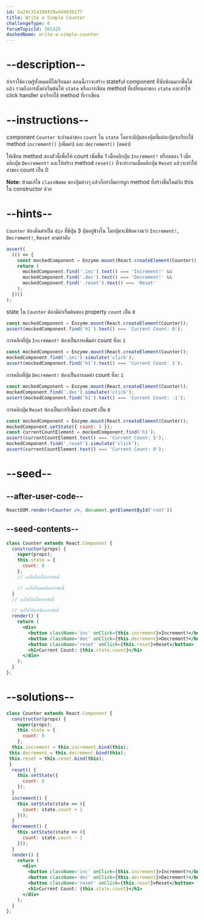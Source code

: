 ```yaml
---
id: 5a24c314108439a4d4036177
title: Write a Simple Counter
challengeType: 6
forumTopicId: 301425
dashedName: write-a-simple-counter
---
```


# --description--

ถ้าเราใช้ความรู้ทั้งหมดที่ได้เรียนมา ตอนนี้เราจะสร้าง stateful component ที่ซับซ้อนมากขึ้นได้แล้ว 
รวมถึงการตั้งค่าเริ่มต้นให้ `state` หรือการเขียน method ที่เปลี่ยนค่าของ `state` และทำให้ click handler มาเรียกใช้ method ที่เราเขียน

# --instructions--

component `Counter` จะอ่านค่าของ `count` ใน `state` 
โดยจะมีปุ่มสองปุ่มที่แต่ละปุ่มจะเรียกใช้ method `increment()` (เพิ่มค่า) และ `decrement()` (ลดค่า)

ให้เขียน method สองตัวนี้เพื่อให้ count เพิ่มขึ้น 1 เมื่อคลิกปุ่ม `Increment!` หรือลดลง 1 เมื่อคลิกปุ่ม `Decrement!` 
และให้สร้าง method `reset()` ที่จะทำงานเมื่อคลิกปุ่ม `Reset` แล้วจะทำให้ค่าของ count เป็น 0

**Note:** ห้ามแก้ไข `className` ของปุ่มต่างๆ แล้วก็อย่าลืมการผูก method ที่สร้างขึ้นใหม่กับ this ใน constructor ด้วย

# --hints--

`Counter` ต้องคืนค่าเป็น `div` ที่มีปุ่ม 3 ปุ่มอยู่ข้างใน โดยปุ่มจะมีข้อความว่า `Increment!`, `Decrement!`, `Reset` ตามลำดับ

```js
assert(
  (() => {
    const mockedComponent = Enzyme.mount(React.createElement(Counter));
    return (
      mockedComponent.find('.inc').text() === 'Increment!' &&
      mockedComponent.find('.dec').text() === 'Decrement!' &&
      mockedComponent.find('.reset').text() === 'Reset'
    );
  })()
);
```

state ใน `Counter` ต้องมีค่าเริ่มต้นของ property `count` เป็น `0`

```js
const mockedComponent = Enzyme.mount(React.createElement(Counter));
assert(mockedComponent.find('h1').text() === 'Current Count: 0');
```

การคลิกที่ปุ่ม `Increment!` ต้องเป็นการเพิ่มค่า count ที่ละ `1`

```js
const mockedComponent = Enzyme.mount(React.createElement(Counter));
mockedComponent.find('.inc').simulate('click');
assert(mockedComponent.find('h1').text() === 'Current Count: 1');
```

การคลิกที่ปุ่ม `Decrement!` ต้องเป็นการลดค่า count ที่ละ `1`

```js
const mockedComponent = Enzyme.mount(React.createElement(Counter));
mockedComponent.find('.dec').simulate('click');
assert(mockedComponent.find('h1').text() === 'Current Count: -1');
```

การคลิกปุ่ม `Reset` ต้องเป็นการรีเช็ตค่า count เป็น `0`

```js
const mockedComponent = Enzyme.mount(React.createElement(Counter));
mockedComponent.setState({ count: 5 });
const currentCountElement = mockedComponent.find('h1');
assert(currentCountElement.text() === 'Current Count: 5');
mockedComponent.find('.reset').simulate('click');
assert(currentCountElement.text() === 'Current Count: 0');
```

# --seed--

## --after-user-code--

```jsx
ReactDOM.render(<Counter />, document.getElementById('root'))
```

## --seed-contents--

```jsx
class Counter extends React.Component {
  constructor(props) {
    super(props);
    this.state = {
      count: 0
    };
    // แก้ไขโค้ดใต้บรรทัดนี้

    // แก้ไขโค้ดเหนือบรรทัดนี้
  }
  // แก้ไขโค้ดใต้บรรทัดนี้

  // แก้ไขโค้ดเหนือบรรทัดนี้
  render() {
    return (
      <div>
        <button className='inc' onClick={this.increment}>Increment!</button>
        <button className='dec' onClick={this.decrement}>Decrement!</button>
        <button className='reset' onClick={this.reset}>Reset</button>
        <h1>Current Count: {this.state.count}</h1>
      </div>
    );
  }
};
```

# --solutions--

```jsx
class Counter extends React.Component {
  constructor(props) {
    super(props);
    this.state = {
      count: 0
    };
  this.increment = this.increment.bind(this);
 this.decrement = this.decrement.bind(this);
 this.reset = this.reset.bind(this);
 }
  reset() {
    this.setState({
      count: 0
    });
  }
  increment() {
    this.setState(state => ({
      count: state.count + 1
    }));
  }
  decrement() {
    this.setState(state => ({
      count: state.count - 1
    }));
  }
  render() {
    return (
      <div>
        <button className='inc' onClick={this.increment}>Increment!</button>
        <button className='dec' onClick={this.decrement}>Decrement!</button>
        <button className='reset' onClick={this.reset}>Reset</button>
        <h1>Current Count: {this.state.count}</h1>
      </div>
    );
  }
};
```

